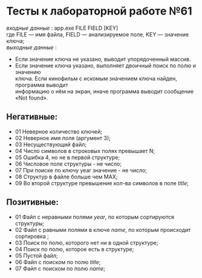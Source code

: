 # Тесты к лабораторной работе №61

*входные данные* : app.exe FILE FIELD [KEY]  
где FILE — имя файла, FIELD — анализируемое поле, KEY — значение ключа;  
*выходные данные* : 
- Если значение ключа не указано, выводит упорядоченный массив.
- Если значение ключа указано, выполняет двоичный поиск по полю и значению  
ключа. Если кинофильм с искомым значением ключа найден, программа выводит  
информацию о нём на экран, иначе программа выводит сообщение «Not found». 

## Негативные:  
- 01 Неверное количество ключей;  
- 02 Неверное имя поля (аргумент 3);  
- 03 Несуществующий файл;  
- 04 Число символов в строковых полях превышает N;    
- 05 Ошибка 4, но не в первой структуре;  
- 06 Числовое поле структуры - не число;  
- 07 При поиске по ключу year значение - не число;
- 08 Структур в файле больше чем MAX;  
- 09 Во второй структуре превышение кол-ва символов в поле *title*;  


## Позитивные:  
- 01 Файл с неравными полями *year*, по которым сортируются структуры;  
- 02 Файл с равными полями в ключе *name*, по которым происходит сортировка ;  
- 03 Поиск по полю, которого нет ни в одной структуре;  
- 04 Поиск по полю, которое есть в структуре;  
- 05 Пустой файл;  
- 06 Файл с поиском по полю *title*;  
- 07 Файл с поиском по полю *name*;  

